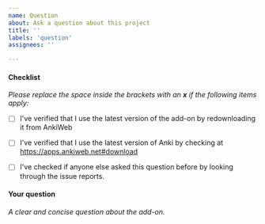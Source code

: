 ```yaml
---
name: Question
about: Ask a question about this project
title: ''
labels: 'question'
assignees: ''

---
```


#### Checklist

*Please replace the space inside the brackets with an **x** if the following items apply:*

 - [ ] I've verified that I use the latest version of the add-on by redownloading it from AnkiWeb
 - [ ] I've verified that I use the latest version of Anki by checking at https://apps.ankiweb.net#download
 - [ ] I've checked if anyone else asked this question before by looking through the issue reports.


#### Your question

*A clear and concise question about the add-on.*
